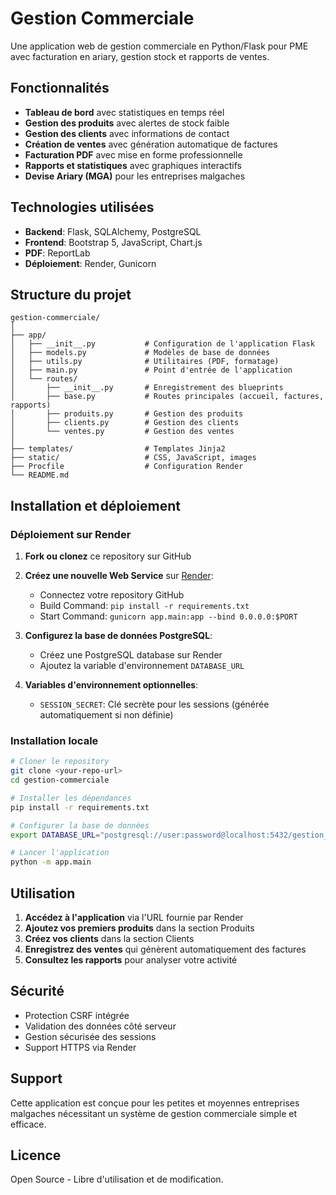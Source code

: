 # Gestion Commerciale

Une application web de gestion commerciale en Python/Flask pour PME avec facturation en ariary, gestion stock et rapports de ventes.

## Fonctionnalités

- **Tableau de bord** avec statistiques en temps réel
- **Gestion des produits** avec alertes de stock faible
- **Gestion des clients** avec informations de contact
- **Création de ventes** avec génération automatique de factures
- **Facturation PDF** avec mise en forme professionnelle
- **Rapports et statistiques** avec graphiques interactifs
- **Devise Ariary (MGA)** pour les entreprises malgaches

## Technologies utilisées

- **Backend**: Flask, SQLAlchemy, PostgreSQL
- **Frontend**: Bootstrap 5, JavaScript, Chart.js
- **PDF**: ReportLab
- **Déploiement**: Render, Gunicorn

## Structure du projet

```
gestion-commerciale/
│
├── app/
│   ├── __init__.py           # Configuration de l'application Flask
│   ├── models.py             # Modèles de base de données
│   ├── utils.py              # Utilitaires (PDF, formatage)
│   ├── main.py               # Point d'entrée de l'application
│   └── routes/
│       ├── __init__.py       # Enregistrement des blueprints
│       ├── base.py           # Routes principales (accueil, factures, rapports)
│       ├── produits.py       # Gestion des produits
│       ├── clients.py        # Gestion des clients
│       └── ventes.py         # Gestion des ventes
│
├── templates/                # Templates Jinja2
├── static/                   # CSS, JavaScript, images
├── Procfile                  # Configuration Render
└── README.md
```

## Installation et déploiement

### Déploiement sur Render

1. **Fork ou clonez** ce repository sur GitHub

2. **Créez une nouvelle Web Service** sur [Render](https://render.com):
   - Connectez votre repository GitHub
   - Build Command: `pip install -r requirements.txt`
   - Start Command: `gunicorn app.main:app --bind 0.0.0.0:$PORT`

3. **Configurez la base de données PostgreSQL**:
   - Créez une PostgreSQL database sur Render
   - Ajoutez la variable d'environnement `DATABASE_URL`

4. **Variables d'environnement optionnelles**:
   - `SESSION_SECRET`: Clé secrète pour les sessions (générée automatiquement si non définie)

### Installation locale

```bash
# Cloner le repository
git clone <your-repo-url>
cd gestion-commerciale

# Installer les dépendances
pip install -r requirements.txt

# Configurer la base de données
export DATABASE_URL="postgresql://user:password@localhost:5432/gestion_commerciale"

# Lancer l'application
python -m app.main
```

## Utilisation

1. **Accédez à l'application** via l'URL fournie par Render
2. **Ajoutez vos premiers produits** dans la section Produits
3. **Créez vos clients** dans la section Clients
4. **Enregistrez des ventes** qui génèrent automatiquement des factures
5. **Consultez les rapports** pour analyser votre activité

## Sécurité

- Protection CSRF intégrée
- Validation des données côté serveur
- Gestion sécurisée des sessions
- Support HTTPS via Render

## Support

Cette application est conçue pour les petites et moyennes entreprises malgaches nécessitant un système de gestion commerciale simple et efficace.

## Licence

Open Source - Libre d'utilisation et de modification.